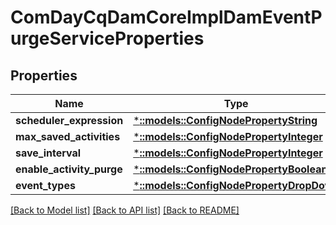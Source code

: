 # ComDayCqDamCoreImplDamEventPurgeServiceProperties

## Properties
Name | Type | Description | Notes
------------ | ------------- | ------------- | -------------
**scheduler_expression** | [***::models::ConfigNodePropertyString**](configNodePropertyString.md) |  | [optional] 
**max_saved_activities** | [***::models::ConfigNodePropertyInteger**](configNodePropertyInteger.md) |  | [optional] 
**save_interval** | [***::models::ConfigNodePropertyInteger**](configNodePropertyInteger.md) |  | [optional] 
**enable_activity_purge** | [***::models::ConfigNodePropertyBoolean**](configNodePropertyBoolean.md) |  | [optional] 
**event_types** | [***::models::ConfigNodePropertyDropDown**](configNodePropertyDropDown.md) |  | [optional] 

[[Back to Model list]](../README.md#documentation-for-models) [[Back to API list]](../README.md#documentation-for-api-endpoints) [[Back to README]](../README.md)


